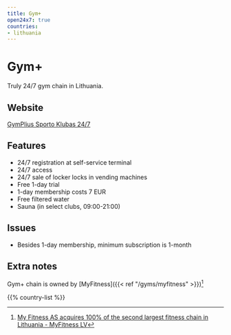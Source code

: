 ```yaml
---
title: Gym+
open24x7: true
countries:
- lithuania
---
```


# Gym+

Truly 24/7 gym chain in Lithuania.

## Website
[GymPlius Sporto Klubas 24/7](https://gymplius.lt)

## Features
- 24/7 registration at self-service terminal
- 24/7 access
- 24/7 sale of locker locks in vending machines
- Free 1-day trial
- 1-day membership costs 7 EUR
- Free filtered water
- Sauna (in select clubs, 09:00-21:00)

## Issues
- Besides 1-day membership, minimum subscription is 1-month

## Extra notes
Gym+ chain is owned by [MyFitness]({{< ref "/gyms/myfitness" >}})[^1]

{{% country-list %}}

[^1]: [My Fitness AS acquires 100% of the second largest fitness chain in Lithuania - MyFitness LV](https://www.myfitness.lv/en/fitness-acquires-100-second-largest-fitness-chain-lithuania/)
